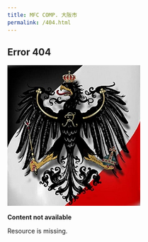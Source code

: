 ```yaml
---
title: MFC COMP. 大阪市
permalink: /404.html
---
```


## Error 404

![Error 404 Logo](assets/images/404.png)

**Content not available**

Resource is missing.

